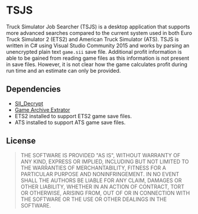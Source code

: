 # TSJS
Truck Simulator Job Searcher (TSJS) is a desktop application that supports more advanced searches compared to the current system used in both Euro Truck Simulator 2 (ETS2) and American Truck Simulator (ATS). TSJS is written in C# using Visual Studio Community 2015 and works by parsing an unencrypted plain text ``game.sii`` save file. Additional profit information is able to be gained from reading game files as this information is not present in save files. However, it is not clear how the game calculates profit during run time and an estimate can only be provided.

## Dependencies
* [SII_Decrypt](https://github.com/ncs-sniper/SII_Decrypt/releases)
* [Game Archive Extrator](http://modding.scssoft.com/wiki/Documentation/Tools/Game_Archive_Extractor#Download)
* ETS2 installed to support ETS2 game save files.
* ATS installed to support ATS game save files.

## License
>THE SOFTWARE IS PROVIDED "AS IS", WITHOUT WARRANTY OF ANY KIND,
EXPRESS OR IMPLIED, INCLUDING BUT NOT LIMITED TO THE WARRANTIES OF
MERCHANTABILITY, FITNESS FOR A PARTICULAR PURPOSE AND NONINFRINGEMENT.
IN NO EVENT SHALL THE AUTHORS BE LIABLE FOR ANY CLAIM, DAMAGES OR
OTHER LIABILITY, WHETHER IN AN ACTION OF CONTRACT, TORT OR OTHERWISE,
ARISING FROM, OUT OF OR IN CONNECTION WITH THE SOFTWARE OR THE USE OR
OTHER DEALINGS IN THE SOFTWARE.
